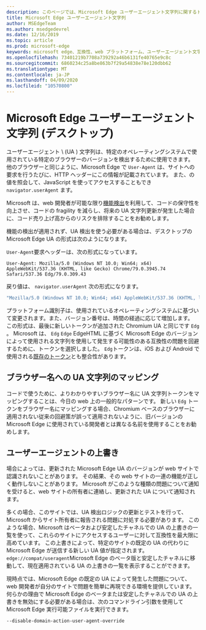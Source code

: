 ```yaml
---
description: このページでは、Microsoft Edge ユーザーエージェント文字列に関するドキュメントを提供します。
title: Microsoft Edge ユーザーエージェント文字列
author: MSEdgeTeam
ms.author: msedgedevrel
ms.date: 12/16/2019
ms.topic: article
ms.prod: microsoft-edge
keywords: microsoft edge、互換性、web プラットフォーム、ユーザーエージェント文字列、ua 文字列、ua の上書き
ms.openlocfilehash: 73401219b7708a739292a46b6131fe40765e9c8c
ms.sourcegitcommit: 6860234c25a8be863b7f29a54838e78e120dbb62
ms.translationtype: MT
ms.contentlocale: ja-JP
ms.lasthandoff: 04/09/2020
ms.locfileid: "10570800"
---
```

# Microsoft Edge ユーザーエージェント文字列 (デスクトップ)  

ユーザーエージェント \ (UA \) 文字列は、特定のオペレーティングシステムで使用されている特定のブラウザーのバージョンを検出するために使用できます。  他のブラウザーと同じように、Microsoft Edge で `User-Agent` は、サイトへの要求を行うたびに、HTTP ヘッダーにこの情報が記載されています。  また、の値を照会して、JavaScript を使ってアクセスすることもでき `navigator.userAgent` ます。  

Microsoft は、web 開発者が可能な限り[機能検出](https://developer.mozilla.org/docs/Learn/Tools_and_testing/Cross_browser_testing/Feature_detection)を利用して、コードの保守性を向上させ、コードの fragility を減らし、将来の UA 文字列更新が発生した場合に、コード売り上げ高からのリスクを排除することをお勧めします。  

機能の検出が適用されず、UA 検出を使う必要がある場合は、デスクトップの Microsoft Edge UA の形式は次のようになります。

`User-Agent`要求ヘッダーは、次の形式になっています。

```http
User-Agent: Mozilla/5.0 (Windows NT 10.0; Win64; x64) AppleWebKit/537.36 (KHTML, like Gecko) Chrome/79.0.3945.74 Safari/537.36 Edg/79.0.309.43
``` 

戻り値は、 `navigator.userAgent` 次の形式になります。

```javascript
"Mozilla/5.0 (Windows NT 10.0; Win64; x64) AppleWebKit/537.36 (KHTML, like Gecko) Chrome/79.0.3945.74 Safari/537.36 Edg/79.0.309.43"
```  

プラットフォーム識別子は、使用されているオペレーティングシステムに基づいて変更されます。また、バージョン番号は、時間の経過に応じて増加します。  この形式は、最後に新しいトークンが追加された Chromium UA と同じです `Edg` 。  Microsoft は、 `Edg` `Edge` EdgeHTML に基づく Microsoft Edge のバージョンによって使用される文字列を使用して発生する可能性のある互換性の問題を回避するために、トークンを選択しました。  `Edg`トークンは、iOS および Android で使用される[既存のトークン](https://blogs.windows.com/msedgedev/2017/10/05/microsoft-edge-ios-android-developer/)とも整合性があります。

## ブラウザー名への UA 文字列のマッピング
コードで使うために、よりわかりやすいブラウザー名に UA 文字列トークンをマッピングすることは、今日の web 上の一般的なパターンです。 新しい `Edg` トークンをブラウザー名にマッピングする場合、Chromium ベースのブラウザーに適用されない従来の回避策が誤って適用されないように、旧バージョンの Microsoft Edge に使用されている開発者とは異なる名前を使用することをお勧めします。

## ユーザーエージェントの上書き  

場合によっては、更新された Microsoft Edge UA のバージョンが web サイトで認識されないことがあります。  その結果、その web サイトの一連の機能が正しく動作しないことがあります。  Microsoft がこのような種類の問題について通知を受けると、web サイトの所有者に連絡し、更新された UA について通知されます。  

多くの場合、このサイトでは、UA 検出ロジックの更新とテストを行って、Microsoft からサイト所有者に報告される問題に対処する必要があります。  このような場合、Microsoft はベータおよび安定したチャネルでの UA の上書きの一覧を使って、これらのサイトにアクセスするユーザーに対して互換性を最大限に高めています。  この上書きによって、特定のサイトの既定の UA の代わりに Microsoft Edge が送信する新しい UA 値が指定されます。  `edge://compat/useragent`Microsoft Edge のベータ版と安定したチャネルに移動して、現在適用されている UA の上書きの一覧を表示することができます。 

現時点では、Microsoft Edge の既定の UA によって発生した問題について、web 開発者が自分のサイトで問題を簡単に再現できる環境を提供しています。  何らかの理由で Microsoft Edge のベータまたは安定したチャネルでの UA の上書きを無効にする必要がある場合は、次のコマンドライン引数を使用して Microsoft Edge 実行可能ファイルを実行できます。  

```shell
--disable-domain-action-user-agent-override
```  
